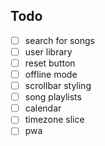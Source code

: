 ## Todo

- [ ] search for songs
- [ ] user library
- [ ] reset button
- [ ] offline mode
- [ ] scrollbar styling
- [ ] song playlists
- [ ] calendar
- [ ] timezone slice
- [ ] pwa
